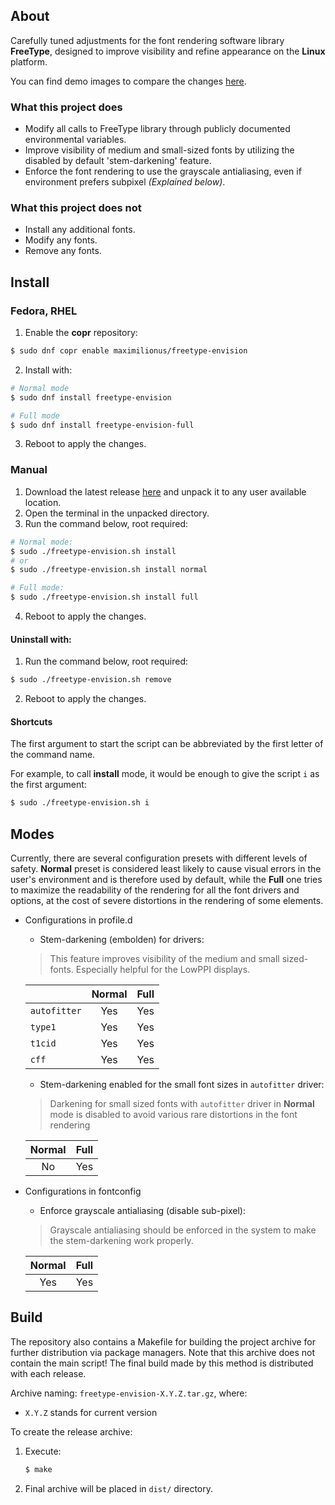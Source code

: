 ## About
Carefully tuned adjustments for the font rendering software library
**FreeType**, designed to improve visibility and refine appearance on the
**Linux** platform.

You can find demo images to compare the changes
[here](https://drive.google.com/drive/folders/1gPoAsNOPaaACBdEX2YEvlK0cw5miBfOd?usp=sharing).

### What this project does
- Modify all calls to FreeType library through publicly documented
  environmental variables.
- Improve visibility of medium and small-sized fonts by utilizing the disabled
  by default 'stem-darkening' feature.
- Enforce the font rendering to use the grayscale antialiasing, even if
  environment prefers subpixel *(Explained below)*.

### What this project does not
- Install any additional fonts.
- Modify any fonts.
- Remove any fonts.


## Install

### Fedora, RHEL
1. Enable the **copr** repository:
```sh
$ sudo dnf copr enable maximilionus/freetype-envision
```
2. Install with:
```sh
# Normal mode
$ sudo dnf install freetype-envision

# Full mode
$ sudo dnf install freetype-envision-full
```
3. Reboot to apply the changes.

### Manual
1. Download the latest release
   [here](https://github.com/maximilionus/freetype-envision/releases/latest)
   and unpack it to any user available location.
2. Open the terminal in the unpacked directory.
3. Run the command below, root required:
```sh
# Normal mode:
$ sudo ./freetype-envision.sh install
# or
$ sudo ./freetype-envision.sh install normal

# Full mode:
$ sudo ./freetype-envision.sh install full
```
4. Reboot to apply the changes.

#### Uninstall with:
1. Run the command below, root required:
```sh
$ sudo ./freetype-envision.sh remove
```
2. Reboot to apply the changes.

#### Shortcuts
The first argument to start the script can be abbreviated by the first letter
of the command name.

For example, to call **install** mode, it would be enough to give the script
`i` as the first argument:

```sh
$ sudo ./freetype-envision.sh i
```


## Modes
Currently, there are several configuration presets with different levels of
safety. **Normal** preset is considered least likely to cause visual errors in
the user's environment and is therefore used by default, while the **Full** one
tries to maximize the readability of the rendering for all the font drivers and
options, at the cost of severe distortions in the rendering of some elements.


- Configurations in profile.d
   - Stem-darkening (embolden) for drivers:
   > This feature improves visibility of the medium and small sized-fonts.
   > Especially helpful for the LowPPI displays.

     |              | Normal | Full |
     | :----------- | :----: | :--: |
     | `autofitter` | Yes    | Yes  |
     | `type1`      | Yes    | Yes  |
     | `t1cid`      | Yes    | Yes  |
     | `cff`        | Yes    | Yes  |

   - Stem-darkening enabled for the small font sizes in `autofitter` driver:
   > Darkening for small sized fonts with `autofitter` driver in **Normal**
   > mode is disabled to avoid various rare distortions in the font rendering

     | Normal | Full |
     | :----: | :--: |
     | No     | Yes  |

- Configurations in fontconfig
   - Enforce grayscale antialiasing (disable sub-pixel):
   > Grayscale antialiasing should be enforced in the system to make the
   > stem-darkening work properly.

     | Normal | Full |
     | :----: | :--: |
     | Yes    | Yes  |


## Build
The repository also contains a Makefile for building the project archive for
further distribution via package managers. Note that this archive does not
contain the main script! The final build made by this method is distributed
with each release.

Archive naming: `freetype-envision-X.Y.Z.tar.gz`, where:
- `X.Y.Z` stands for current version

To create the release archive:
1. Execute:
    ```sh
    $ make
    ```
2. Final archive will be placed in `dist/` directory.
